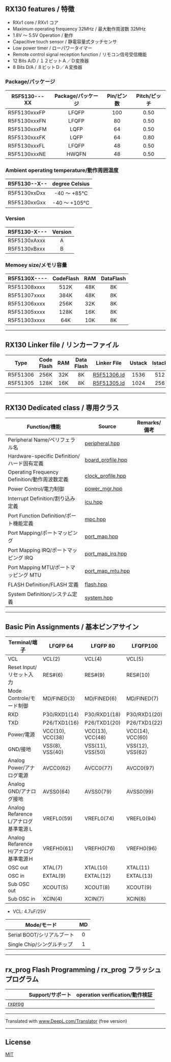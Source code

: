 
## RX130 features / 特徴

- RXv1 core / RXv1 コア
- Maximum operating frequency 32MHz / 最大動作周波数 32MHz
- 1.8V ～ 5.5V Operation / 動作
- Capacitive touch sensor / 静電容量式タッチセンサ
- Low power timer / ローパワータイマー
- Remote control signal reception function / リモコン信号受信機能
- 12 Bits A/D / １２ビットＡ／Ｄ変換器
- 8 Bits D/A / ８ビットＤ／Ａ変換器

### Package/パッケージ

|R5F5130---XX|Package/パッケージ|Pin/ピン数|Pitch/ピッチ|
|---|:-:|:-:|:-:|
|R5F5130xxxFP|LFQFP|100|0.50|
|R5F5130xxxFN|LFQFP|80|0.50|
|R5F5130xxxFM|LQFP|64|0.50|
|R5F5130xxxFK|LQFP|64|0.80|
|R5F5130xxxFL|LFQFP|48|0.50|
|R5F5130xxxNE|HWQFN|48|0.50|

### Ambient operating temperature/動作周囲温度

|R5F5130--X--|degree Celsius|
|---|:-:|
|R5F5130xxDxx|-40 ～ +85℃|
|R5F5130xxGxx|-40 ～ +105℃|

### Version

|R5F5130-X---|Version|
|---|:-:|
|R5F5130xAxxx|A|
|R5F5130xBxxx|B|

### Memoey size/メモリ容量

|R5F5130X----|CodeFlash|RAM|DataFlash|
|---|:-:|:-:|:-:|
|R5F51308xxxx|512K|48K|8K|
|R5F51307xxxx|384K|48K|8K|
|R5F51306xxxx|256K|32K|8K|
|R5F51305xxxx|128K|16K|8K|
|R5F51303xxxx|64K|10K|8K|

---

## RX130 Linker file / リンカーファイル

|Type|Code Flash|RAM|Data Flash|Linker File|Ustack|Istack|
|---|:-:|:-:|:-:|---|:-:|:-:|
|R5F51306|256K|32K|8K|[R5F51306.ld](R5F51306.ld?ts=4)|1536|512|
|R5F51305|128K|16K|8K|[R5F51305.ld](R5F51305.ld?ts=4)|1024|256|

---

## RX130 Dedicated class / 専用クラス

|Function/機能|Source|Remarks/備考|
|---|---|:-:|
|Peripheral Name/ペリフェラル名|[peripheral.hpp](peripheral.hpp?ts=4)||
|Hardware-specific Definition/ハード固有定義|[board_profile.hpp](board_profile.hpp?ts=4)||
|Operating Frequency Definition/動作周波数定義|[clock_profile.hpp](clock_profile.hpp?ts=4)||
|Power Control/電力制御|[power_mgr.hpp](power_mgr.hpp?ts=4)||
|Interrupt Definition/割り込み定義|[icu.hpp](icu.hpp?ts=4)||
|Port Function Definition/ポート機能定義|[mpc.hpp](mpc.hpp?ts=4)||
|Port Mapping/ポートマッピング|[port_map.hpp](port_map.hpp?ts=4)||
|Port Mapping IRQ/ポートマッピング IRQ|[port_map_irq.hpp](port_map_irq.hpp?ts=4)||
|Port Mapping MTU/ポートマッピング MTU|[port_map_mtu.hpp](port_map_mtu.hpp?ts=4)||
|FLASH Definition/FLASH 定義|[flash.hpp](flash.hpp?ts=4)||
|System Definition/システム定義|[system.hpp](system.hpp?ts=4)||

---

## Basic Pin Assignments / 基本ピンアサイン

|Terminal/端子|LFQFP 64|LFQFP 80|LFQFP100|
|---|---|---|---|
|VCL|VCL(2)|VCL(4)|VCL(5)|
|Reset Input/リセット入力|RES#(6)|RES#(9)|RES#(10)|
|Mode Controle/モード制御|MD/FINED(3)|MD/FINED(6)|MD/FINED(7)|
|RXD|P30/RXD1(14)|P30/RXD1(18)|P30/RXD1(20)|
|TXD|P26/TXD1(16)|P26/TXD1(20)|P26/TXD1(22)|
|Power/電源|VCC(10), VCC(38)|VCC(13), VCC(48)|VCC(14), VCC(60)|
|GND/接地|VSS(8), VSS(40)|VSS(11), VSS(50)|VSS(12), VSS(62)|
|Analog Power/アナログ電源|AVCC0(62)|AVCC0(77)|AVCC0(97)|
|Analog GND/アナログ接地|AVSS0(64)|AVSS0(79)|AVSS0(99)|
|Analog Refarence L/アナログ基準電源Ｌ|VREFL0(59)|VREFL0(74)|VREFL0(94)|
|Analog Refarence H/アナログ基準電源Ｈ|VREFH0(61)|VREFH0(76)|VREFH0(96)|
|OSC out|XTAL(7)|XTAL(10)|XTAL(11)|
|OSC in|EXTAL(9)|EXTAL(12)|EXTAL(13)|
|Sub OSC out|XCOUT(5)|XCOUT(8)|XCOUT(9)|
|Sub OSC in|XCIN(4)|XCIN(7)|XCIN(8)|

- VCL: 4.7uF/25V

|Mode/モード|MD|
|---|:---:|
|Serial BOOT/シリアルブート|0|
|Single Chip/シングルチップ|1|

---

## rx_prog Flash Programming / rx_prog フラッシュプログラム

||Support/サポート|operation verification/動作検証|
|-|:-:|:-:|
|[rxprog](../rxprog)|||

---

Translated with www.DeepL.com/Translator (free version)

---

## License

[MIT](../LICENSE)
